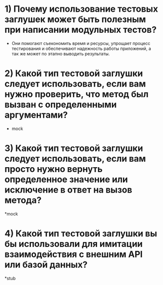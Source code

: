 # 1)  Почему использование тестовых заглушек может быть полезным при написании модульных тестов?
* Они помогают съекономить время и ресурсы, упрощает процесс тестирования и обеспечивают надежность работы приложений, а так же может по этапно выводить результаты.
# 2) Какой тип тестовой заглушки следует использовать, если вам нужно проверить, что метод был вызван с определенными аргументами?
* mock
# 3) Какой тип тестовой заглушки следует использовать, если вам просто нужно вернуть определенное значение или исключение в ответ на вызов метода?
*mock
# 4) Какой тип тестовой заглушки вы бы использовали для имитации  взаимодействия с внешним API или базой данных?
*stub